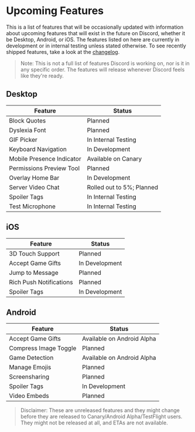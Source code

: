 <!-- TITLE: Upcoming Features -->
<!-- SUBTITLE: A quick summary of Upcoming Features -->

# Upcoming Features
This is a list of features that will be occasionally updated with information about upcoming features that will exist in the future on Discord, whether it be Desktop, Android, or iOS. The features listed on here are currently in development or in internal testing unless stated otherwise. To see recently shipped features, take a look at the [changelog](/changelog).

> Note: This is not a full list of features Discord is working on, nor is it in any specific order. The features will release whenever Discord feels like they're ready.

## Desktop

| Feature |	Status |
|---------|---------|
| Block Quotes | Planned |
| Dyslexia Font | Planned |
| GIF Picker | In Internal Testing |
| Keyboard Navigation | In Development |
| Mobile Presence Indicator | Available on Canary |
| Permissions Preview Tool | Planned |
| Overlay Home Bar | In Development |
| Server Video Chat | Rolled out to 5%; Planned |
| Spoiler Tags | In Internal Testing |
| Test Microphone | In Internal Testing |

## iOS
| Feature | Status	|
|---------|---------|
| 3D Touch Support | Planned |
| Accept Game Gifts | In Development |
| Jump to Message | Planned |
| Rich Push Notifications | Planned |
| Spoiler Tags | In Development |

## Android
| Feature | Status |
|---------|--------|
| Accept Game Gifts | Available on Android Alpha |
| Compress Image Toggle | Planned |
| Game Detection | Available on Android Alpha |
| Manage Emojis | Planned |
| Screensharing | Planned |
| Spoiler Tags | In Development |
| Video Embeds | Planned |

> Disclaimer: These are unreleased features and they might change before they are released to Canary/Android Alpha/TestFlight users. They might not be released at all, and ETAs are not available.
